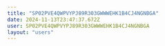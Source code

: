 ```yaml
---
title: "SP02PVE4QWPVYPJ89R303GWWWEHK1B4CJ4NGNBGA"
date: 2024-11-13T23:47:37.672Z
user: SP02PVE4QWPVYPJ89R303GWWWEHK1B4CJ4NGNBGA
layout: "users"
---
```

    